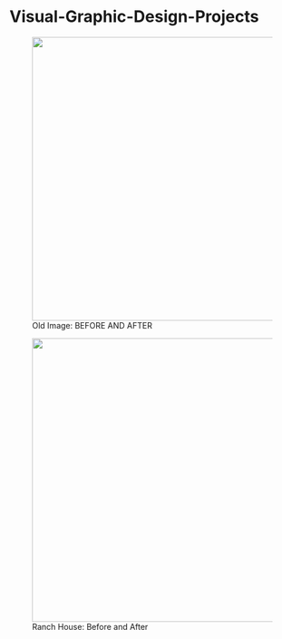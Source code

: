 # Visual-Graphic-Design-Projects

<figure>
  <img src="https://github.com/leirbagtwo/Visual-Graphic-Design-Projects/assets/86273025/ea6b44b6-9b15-49be-ae6a-364f7a082491" width="500">
  <figcaption>Old Image: BEFORE AND AFTER</figcaption>
</figure>

<figure>
  <img src="https://github.com/leirbagtwo/Visual-Graphic-Design-Projects/assets/86273025/c7d3d109-d08d-4573-8883-81d3e514231f" width="500">
  <figcaption>Ranch House: Before and After</figcaption>
</figure>
